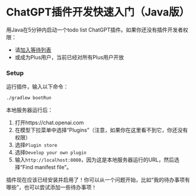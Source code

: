 # ChatGPT插件开发快速入门（Java版）

用Java在5分钟内启动一个todo list ChatGPT插件。如果你还没有插件开发者权限：

* 请[加入等待列表](https://openai.com/waitlist/plugins)
* 或成为Plus用户，当前已经对所有Plus用户开放

### Setup

运行插件，输入以下命令：

```bash
./gradlew bootRun
```

本地服务器运行后：

1. 打开https://chat.openai.com
2. 在模型下拉菜单中选择“Plugins”（注意，如果你在这里看不到它，你还没有权限）
3. 选择`Plugin store`
4. 选择`Develop your own plugin`
5. 输入`http://localhost:8080`，因为这是本地服务器运行的URL，然后选择“Find manifest file”。

插件现在应该已经安装并启用了！你可以从一个问题开始，比如“我的待办事项有哪些”，也可以尝试添加一些待办事项！